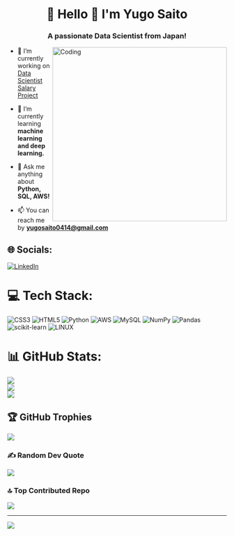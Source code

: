 <h1 align="center">💫 Hello 👋 I'm Yugo Saito</h1>

<h3 align="center">A passionate Data Scientist from Japan!</h3>

<img align="right" alt="Coding" width="400" src="https://media.giphy.com/media/qgQUggAC3Pfv687qPC/giphy.gif">

- 🔭 I’m currently working on [Data Scientist Salary Project](https://github.com/yugosaito0414/datascience_proj)

- 🌱 I’m currently learning **machine learning and deep learning.**

- 💬 Ask me anything about **Python, SQL, AWS!**

- 📫 You can reach me by **yugosaito0414@gmail.com**


## 🌐 Socials:
[![LinkedIn](https://img.shields.io/badge/LinkedIn-%230077B5.svg?logo=linkedin&logoColor=white)](https://linkedin.com/in/yugo-saito-8828a8197) 

# 💻 Tech Stack:
![CSS3](https://img.shields.io/badge/css3-%231572B6.svg?style=flat&logo=css3&logoColor=white) ![HTML5](https://img.shields.io/badge/html5-%23E34F26.svg?style=flat&logo=html5&logoColor=white) ![Python](https://img.shields.io/badge/python-3670A0?style=flat&logo=python&logoColor=ffdd54) ![AWS](https://img.shields.io/badge/AWS-%23FF9900.svg?style=flat&logo=amazon-aws&logoColor=white) ![MySQL](https://img.shields.io/badge/mysql-%2300f.svg?style=flat&logo=mysql&logoColor=white) ![NumPy](https://img.shields.io/badge/numpy-%23013243.svg?style=flat&logo=numpy&logoColor=white) ![Pandas](https://img.shields.io/badge/pandas-%23150458.svg?style=flat&logo=pandas&logoColor=white) ![scikit-learn](https://img.shields.io/badge/scikit--learn-%23F7931E.svg?style=flat&logo=scikit-learn&logoColor=white) ![LINUX](https://img.shields.io/badge/Linux-FCC624?style=flat&logo=linux&logoColor=black)
# 📊 GitHub Stats:
![](https://github-readme-stats.vercel.app/api?username=yugosaito0414&theme=radical&hide_border=false&include_all_commits=false&count_private=true)<br/>
![](https://github-readme-streak-stats.herokuapp.com/?user=yugosaito0414&theme=radical&hide_border=false)<br/>
![](https://github-readme-stats.vercel.app/api/top-langs/?username=yugosaito0414&theme=radical&hide_border=false&include_all_commits=false&count_private=true&layout=compact)

## 🏆 GitHub Trophies
![](https://github-profile-trophy.vercel.app/?username=yugosaito0414&theme=juicyfresh&no-frame=false&no-bg=false&margin-w=4)

### ✍️ Random Dev Quote
![](https://quotes-github-readme.vercel.app/api?type=horizontal&theme=radical)

### 🔝 Top Contributed Repo
![](https://github-contributor-stats.vercel.app/api?username=yugosaito0414&limit=5&theme=dracula&combine_all_yearly_contributions=true)

---
[![](https://visitcount.itsvg.in/api?id=yugosaito0414&icon=1&color=3)](https://visitcount.itsvg.in)
